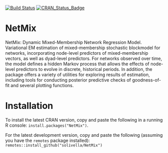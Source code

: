 [![Build Status](https://travis-ci.com/solivella/NetMix.svg?branch=master)](https://travis-ci.com/solivella/NetMix) [![CRAN_Status_Badge](http://www.r-pkg.org/badges/version/NetMix)](https://cran.r-project.org/package=NetMix)

# NetMix
NetMix: Dynamic Mixed-Membership Network Regression Model. Variational EM estimation of mixed-membership stochastic blockmodel for networks, incorporating node-level predictors of mixed-membership vectors, as well as dyad-level predictors. For networks observed over time, the model defines a hidden Markov process that allows the effects of node-level predictors to evolve in discrete, historical periods. In addition, the package offers a variety of utilities for exploring results of estimation, including tools for conducting posterior predictive checks of goodness-of-fit and several plotting functions. 

# Installation
To install the latest CRAN version, copy and paste the following in a running R console:
`install.packages("NetMix")`.

For the latest development version, copy and paste the following (assuming you have the `remotes` package installed):
`remotes::install_github("solivella/NetMix")`
